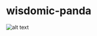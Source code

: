 # wisdomic-panda
![alt text](https://raw.githubusercontent.com/username/projectname/branch/path/to/panda.png)
